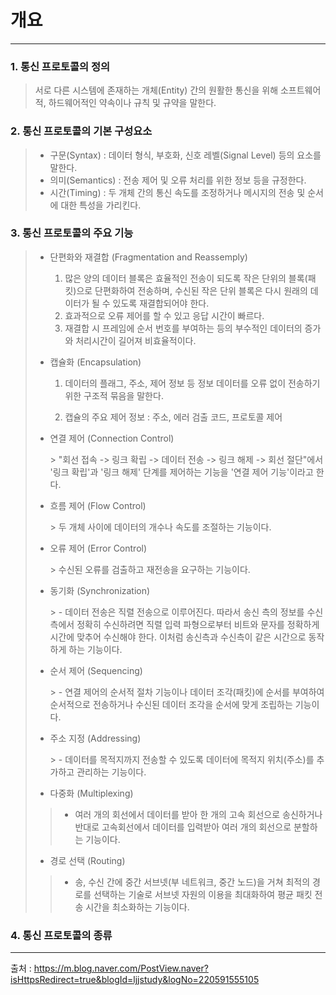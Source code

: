 
# 개요

---

### 1. 통신 프로토콜의 정의

> 서로 다른 시스템에 존재하는 개체(Entity) 간의 원활한 통신을 위해 소프트웨어적, 하드웨어적인 약속이나 규칙 및 규약을 말한다.

### 2. 통신 프로토콜의 기본 구성요소

> - 구문(Syntax) : 데이터 형식, 부호화, 신호 레벨(Signal Level) 등의 요소를 말한다.
> - 의미(Semantics) : 전송 제어 및 오류 처리를 위한 정보 등을 규정한다.
> - 시간(Timing) : 두 개체 간의 통신 속도를 조정하거나 메시지의 전송 및 순서에 대한 특성을 가리킨다.

### 3. 통신 프로토콜의 주요 기능

> - 단편화와 재결합 (Fragmentation and Reassemply)
> 
>   1. 많은 양의 데이터 블록은 효율적인 전송이 되도록 작은 단위의 블록(패킷)으로 단편화하여 전송하며, 수신된 작은 단위 블록은 다시 원래의 데이터가 될 수 있도록 재결합되어야 한다.
>   2. 효과적으로 오류 제어를 할 수 있고 응답 시간이 빠르다.
>   3. 재결합 시 프레임에 순서 번호를 부여하는 등의 부수적인 데이터의 증가와 처리시간이 길어져 비효율적이다.
> 
> - 캡슐화 (Encapsulation)
> 
>   1. 데이터의 플래그, 주소, 제어 정보 등 정보 데이터를 오류 없이 전송하기 위한 구조적 묶음을 말한다.
> 
>   2. 캡슐의 주요 제어 정보 : 주소, 에러 검출 코드, 프로토콜 제어
> 
> - 연결 제어 (Connection Control)
> 
>   \> "회선 접속 -\> 링크 확립 -\> 데이터 전송 -\> 링크 해제 -\> 회선 절단"에서 '링크 확립'과 '링크 해제' 단계를 제어하는 기능을 '연결 제어 기능'이라고 한다.
> 
> - 흐름 제어 (Flow Control)
> 
>   \> 두 개체 사이에 데이터의 개수나 속도를 조절하는 기능이다.
> 
> - 오류 제어 (Error Control)
> 
>   \> 수신된 오류를 검출하고 재전송을 요구하는 기능이다.
> 
> - 동기화 (Synchronization)
> 
>   \> - 데이터 전송은 직렬 전송으로 이루어진다. 따라서 송신 측의 정보를 수신측에서 정확히 수신하려면 직렬 입력 파형으로부터 비트와 문자를 정확하게 시간에 맞추어 수신해야 한다. 이처럼 송신측과 수신측이 같은 시간으로 동작하게 하는 기능이다.
> 
> - 순서 제어 (Sequencing)
> 
>   \> - 연결 제어의 순서적 절차 기능이나 데이터 조각(패킷)에 순서를 부여하여 순서적으로 전송하거나 수신된 데이터 조각을 순서에 맞게 조립하는 기능이다.
> 
> - 주소 지정 (Addressing)
> 
>   \> - 데이터를 목적지까지 전송할 수 있도록 데이터에 목적지 위치(주소)를 추가하고 관리하는 기능이다.
> 
> - 다중화 (Multiplexing)
> 
> > - 여러 개의 회선에서 데이터를 받아 한 개의 고속 회선으로 송신하거나 반대로 고속회선에서 데이터를 입력받아 여러 개의 회선으로 분할하는 기능이다.
> 
> - 경로 선택 (Routing)
> 
> > - 송, 수신 간에 중간 서브넷(부 네트워크, 중간 노드)을 거쳐 최적의 경로를 선택하는 기술로 서브넷 자원의 이용을 최대화하여 평균 패킷 전송 시간을 최소화하는 기능이다.

### 4. 통신 프로토콜의 종류





---

출처 : https://m.blog.naver.com/PostView.naver?isHttpsRedirect=true&blogId=ljjstudy&logNo=220591555105